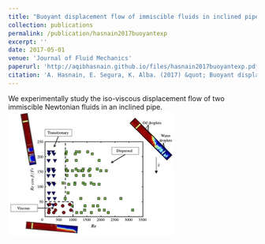 ```yaml
---
title: "Buoyant displacement flow of immiscible fluids in inclined pipes"
collection: publications
permalink: /publication/hasnain2017buoyantexp
excerpt: ''
date: 2017-05-01
venue: 'Journal of Fluid Mechanics'
paperurl: 'http://aqibhasnain.github.io/files/hasnain2017buoyantexp.pdf'
citation: 'A. Hasnain, E. Segura, K. Alba. (2017) &quot; Buoyant displacement flow of immiscible fluids in inclined pipes. &quot; <i>Journal of Fluid Mechanics</i>. 824 (661-687).'
---
```

We experimentally study the iso-viscous displacement flow of two immiscible Newtonian fluids in an inclined pipe.
![feature](/images/hasnain2017buoyantexp_feature.jpg)